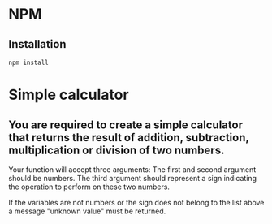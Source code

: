 # NPM

## Installation
````
npm install
````

# Simple calculator

## You are required to create a simple calculator that returns the result of addition, subtraction, multiplication or division of two numbers.

Your function will accept three arguments:
The first and second argument should be numbers.
The third argument should represent a sign indicating the operation to perform on these two numbers.

If the variables are not numbers or the sign does not belong to the list above a message "unknown value" must be returned.